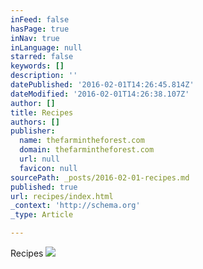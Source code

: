 ```yaml
---
inFeed: false
hasPage: true
inNav: true
inLanguage: null
starred: false
keywords: []
description: ''
datePublished: '2016-02-01T14:26:45.814Z'
dateModified: '2016-02-01T14:26:38.107Z'
author: []
title: Recipes
authors: []
publisher:
  name: thefarmintheforest.com
  domain: thefarmintheforest.com
  url: null
  favicon: null
sourcePath: _posts/2016-02-01-recipes.md
published: true
url: recipes/index.html
_context: 'http://schema.org'
_type: Article

---
```

Recipes ![](https://thefarmintheforest.files.wordpress.com/2014/08/20140830-mirte-rein-370.jpg?w=1200&h=&crop=1)
